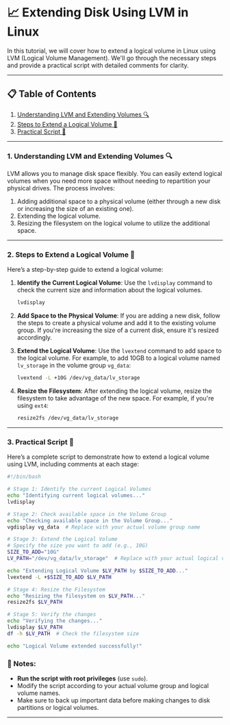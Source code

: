 # 📈 Extending Disk Using LVM in Linux

In this tutorial, we will cover how to extend a logical volume in Linux using LVM (Logical Volume Management). We'll go through the necessary steps and provide a practical script with detailed comments for clarity.

---

## 📋 Table of Contents

1. [Understanding LVM and Extending Volumes 🔍](#understanding-lvm-and-extending-volumes)
2. [Steps to Extend a Logical Volume 📏](#steps-to-extend-a-logical-volume)
3. [Practical Script 📜](#practical-script)

---

### 1. Understanding LVM and Extending Volumes 🔍

LVM allows you to manage disk space flexibly. You can easily extend logical volumes when you need more space without needing to repartition your physical drives. The process involves:

1. Adding additional space to a physical volume (either through a new disk or increasing the size of an existing one).
2. Extending the logical volume.
3. Resizing the filesystem on the logical volume to utilize the additional space.

---

### 2. Steps to Extend a Logical Volume 📏

Here’s a step-by-step guide to extend a logical volume:

1. **Identify the Current Logical Volume**:
   Use the `lvdisplay` command to check the current size and information about the logical volumes.

   ```bash
   lvdisplay
   ```

2. **Add Space to the Physical Volume**:
   If you are adding a new disk, follow the steps to create a physical volume and add it to the existing volume group. If you're increasing the size of a current disk, ensure it's resized accordingly.

3. **Extend the Logical Volume**:
   Use the `lvextend` command to add space to the logical volume. For example, to add 10GB to a logical volume named `lv_storage` in the volume group `vg_data`:

   ```bash
   lvextend -L +10G /dev/vg_data/lv_storage
   ```

4. **Resize the Filesystem**:
   After extending the logical volume, resize the filesystem to take advantage of the new space. For example, if you're using `ext4`:

   ```bash
   resize2fs /dev/vg_data/lv_storage
   ```

---

### 3. Practical Script 📜

Here’s a complete script to demonstrate how to extend a logical volume using LVM, including comments at each stage:

```bash
#!/bin/bash

# Stage 1: Identify the current Logical Volumes
echo "Identifying current logical volumes..."
lvdisplay

# Stage 2: Check available space in the Volume Group
echo "Checking available space in the Volume Group..."
vgdisplay vg_data  # Replace with your actual volume group name

# Stage 3: Extend the Logical Volume
# Specify the size you want to add (e.g., 10G)
SIZE_TO_ADD="10G"
LV_PATH="/dev/vg_data/lv_storage"  # Replace with your actual logical volume path

echo "Extending Logical Volume $LV_PATH by $SIZE_TO_ADD..."
lvextend -L +$SIZE_TO_ADD $LV_PATH

# Stage 4: Resize the Filesystem
echo "Resizing the filesystem on $LV_PATH..."
resize2fs $LV_PATH

# Stage 5: Verify the changes
echo "Verifying the changes..."
lvdisplay $LV_PATH
df -h $LV_PATH  # Check the filesystem size

echo "Logical Volume extended successfully!"
```

### 📝 Notes:

- **Run the script with root privileges** (use `sudo`).
- Modify the script according to your actual volume group and logical volume names.
- Make sure to back up important data before making changes to disk partitions or logical volumes.

---
